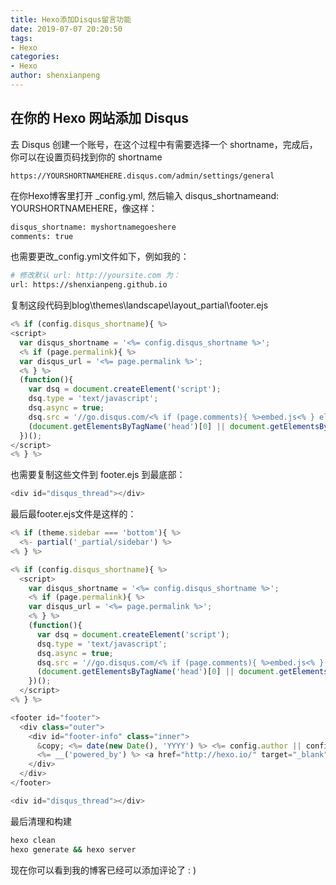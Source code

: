 ```yaml
---
title: Hexo添加Disqus留言功能
date: 2019-07-07 20:20:50
tags: 
- Hexo
categories: 
- Hexo
author: shenxianpeng
---
```


## 在你的 Hexo 网站添加 Disqus

去 Disqus 创建一个账号，在这个过程中有需要选择一个 shortname，完成后，你可以在设置页码找到你的 shortname

```url
https://YOURSHORTNAMEHERE.disqus.com/admin/settings/general
```

在你Hexo博客里打开 _config.yml, 然后输入 disqus_shortnameand: YOURSHORTNAMEHERE，像这样：

<!-- more -->

```bash
disqus_shortname: myshortnamegoeshere
comments: true
```

也需要更改_config.yml文件如下，例如我的：

```bash
# 修改默认 url: http://yoursite.com 为：
url: https://shenxianpeng.github.io
```

复制这段代码到blog\themes\landscape\layout\_partial\footer.ejs

```js
<% if (config.disqus_shortname){ %>
<script>
  var disqus_shortname = '<%= config.disqus_shortname %>';
  <% if (page.permalink){ %>
  var disqus_url = '<%= page.permalink %>';
  <% } %>
  (function(){
    var dsq = document.createElement('script');
    dsq.type = 'text/javascript';
    dsq.async = true;
    dsq.src = '//go.disqus.com/<% if (page.comments){ %>embed.js<% } else { %>count.js<% } %>';
    (document.getElementsByTagName('head')[0] || document.getElementsByTagName('body')[0]).appendChild(dsq);
  })();
</script>
<% } %>
```

也需要复制这些文件到 footer.ejs 到最底部：

```js
<div id="disqus_thread"></div>
```

最后最footer.ejs文件是这样的：

```js
<% if (theme.sidebar === 'bottom'){ %>
  <%- partial('_partial/sidebar') %>
<% } %>

<% if (config.disqus_shortname){ %>
  <script>
    var disqus_shortname = '<%= config.disqus_shortname %>';
    <% if (page.permalink){ %>
    var disqus_url = '<%= page.permalink %>';
    <% } %>
    (function(){
      var dsq = document.createElement('script');
      dsq.type = 'text/javascript';
      dsq.async = true;
      dsq.src = '//go.disqus.com/<% if (page.comments){ %>embed.js<% } else { %>count.js<% } %>';
      (document.getElementsByTagName('head')[0] || document.getElementsByTagName('body')[0]).appendChild(dsq);
    })();
  </script>
<% } %>

<footer id="footer">
  <div class="outer">
    <div id="footer-info" class="inner">
      &copy; <%= date(new Date(), 'YYYY') %> <%= config.author || config.title %><br>
      <%= __('powered_by') %> <a href="http://hexo.io/" target="_blank">Hexo</a>
    </div>
  </div>
</footer>

<div id="disqus_thread"></div>
```

最后清理和构建

```bash
hexo clean
hexo generate && hexo server
```

现在你可以看到我的博客已经可以添加评论了 : )
